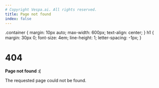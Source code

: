 ```yaml
---
# Copyright Vespa.ai. All rights reserved.
title: Page not found
index: false
---
```


.container {
margin: 10px auto;
max-width: 600px;
text-align: center;
}
h1 {
margin: 30px 0;
font-size: 4em;
line-height: 1;
letter-spacing: -1px;
}

# 404
**Page not found :(**

The requested page could not be found.
